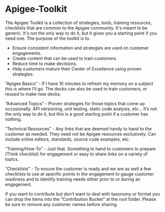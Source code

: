 # Apigee-Toolkit

The Apigee Toolkit is a collection of strategies, tools, training resources, checklists that are common to the Apigee community. It's meant to be generic. It's not the only way to do it, but it gives you a starting point if you need one. The purpose of the toolkit is to.

- Ensure consistent information and strategies are used on customer engagements.
- Create content that can be used to train customers.
- Reduce time to make decisions.
- Help customers mature their Center of Excellence using proven strategies.

“Apigee Basics” - If I have 10 minutes to refresh my memory on a subject this is where I’ll go. The decks can also be used to train customers, or reused to make new decks. 

“Advanced Topics” - Proven strategies for those topics that come up occasionally. API versioning, unit testing, static code analysis, etc… It’s not the only way to do it, but this is a good starting point if a customer has nothing. 

“Technical Resources” - Any links that are deemed handy to hand to the customer as needed. They need not be Apigee resources exclusively. Can include online editors, standards, source code examples, etc. 

“Training/How-To” - Just that. Something to hand to customers to prepare (Think checklist) for engagement or easy to share links on a variety of topics.

“Checklists” - To ensure the customer is ready and we are as well a few checklists to use at specific points in the engagement to gauge customer readiness and to identify training needs either prior to or during an engagement.  

If you want to contribute but don’t want to deal with taxonomy or format you can drop the items into the “Contribution Bucket” at the root folder. Please be sure to remove any customer names before sharing.
